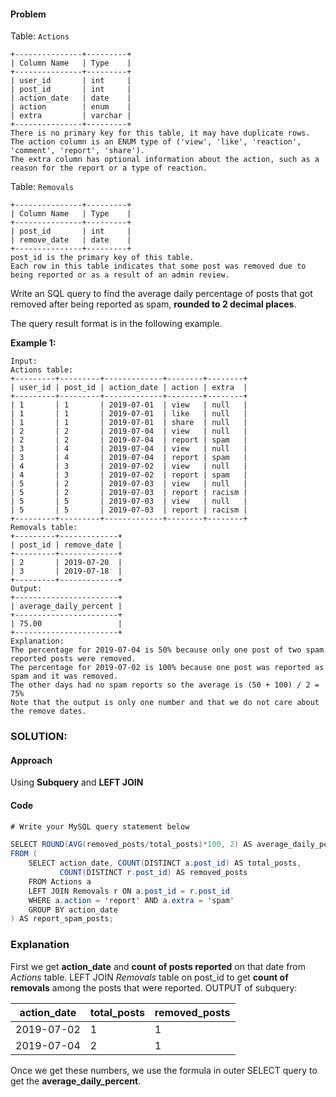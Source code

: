 #### Problem

Table: `Actions`

```
+---------------+---------+
| Column Name   | Type    |
+---------------+---------+
| user_id       | int     |
| post_id       | int     |
| action_date   | date    | 
| action        | enum    |
| extra         | varchar |
+---------------+---------+
There is no primary key for this table, it may have duplicate rows.
The action column is an ENUM type of ('view', 'like', 'reaction', 'comment', 'report', 'share').
The extra column has optional information about the action, such as a reason for the report or a type of reaction.
```

 

Table: `Removals`

```
+---------------+---------+
| Column Name   | Type    |
+---------------+---------+
| post_id       | int     |
| remove_date   | date    | 
+---------------+---------+
post_id is the primary key of this table.
Each row in this table indicates that some post was removed due to being reported or as a result of an admin review.
```

 

Write an SQL query to find the average daily percentage of posts that got removed after being reported as spam, **rounded to 2 decimal places**.

The query result format is in the following example.

 

**Example 1:**

```
Input: 
Actions table:
+---------+---------+-------------+--------+--------+
| user_id | post_id | action_date | action | extra  |
+---------+---------+-------------+--------+--------+
| 1       | 1       | 2019-07-01  | view   | null   |
| 1       | 1       | 2019-07-01  | like   | null   |
| 1       | 1       | 2019-07-01  | share  | null   |
| 2       | 2       | 2019-07-04  | view   | null   |
| 2       | 2       | 2019-07-04  | report | spam   |
| 3       | 4       | 2019-07-04  | view   | null   |
| 3       | 4       | 2019-07-04  | report | spam   |
| 4       | 3       | 2019-07-02  | view   | null   |
| 4       | 3       | 2019-07-02  | report | spam   |
| 5       | 2       | 2019-07-03  | view   | null   |
| 5       | 2       | 2019-07-03  | report | racism |
| 5       | 5       | 2019-07-03  | view   | null   |
| 5       | 5       | 2019-07-03  | report | racism |
+---------+---------+-------------+--------+--------+
Removals table:
+---------+-------------+
| post_id | remove_date |
+---------+-------------+
| 2       | 2019-07-20  |
| 3       | 2019-07-18  |
+---------+-------------+
Output: 
+-----------------------+
| average_daily_percent |
+-----------------------+
| 75.00                 |
+-----------------------+
Explanation: 
The percentage for 2019-07-04 is 50% because only one post of two spam reported posts were removed.
The percentage for 2019-07-02 is 100% because one post was reported as spam and it was removed.
The other days had no spam reports so the average is (50 + 100) / 2 = 75%
Note that the output is only one number and that we do not care about the remove dates.
```



### SOLUTION:

#### Approach

Using **Subquery** and **LEFT JOIN**

#### Code

```csharp
# Write your MySQL query statement below

SELECT ROUND(AVG(removed_posts/total_posts)*100, 2) AS average_daily_percent
FROM (
    SELECT action_date, COUNT(DISTINCT a.post_id) AS total_posts,
           COUNT(DISTINCT r.post_id) AS removed_posts
    FROM Actions a
    LEFT JOIN Removals r ON a.post_id = r.post_id
    WHERE a.action = 'report' AND a.extra = 'spam'
    GROUP BY action_date
) AS report_spam_posts;
```



### Explanation

First we get **action_date** and **count of posts reported** on that date from *Actions* table. LEFT JOIN *Removals* table on post_id to get **count of removals** among the posts that were reported.
OUTPUT of subquery:

| action_date | total_posts | removed_posts |
| ----------- | ----------- | ------------- |
| 2019-07-02  | 1           | 1             |
| 2019-07-04  | 2           | 1             |

Once we get these numbers, we use the formula in outer SELECT query to get the **average_daily_percent**.
